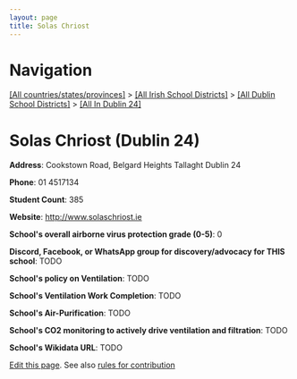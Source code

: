 ```yaml
---
layout: page
title: Solas Chriost
---
```

# Navigation

[[All countries/states/provinces]](../../../..) > [[All Irish School Districts]](../../..) > [[All Dublin School Districts]](../..) > [[All In Dublin 24]](..)

# Solas Chriost (Dublin 24)

**Address**: Cookstown Road, Belgard Heights Tallaght Dublin 24

**Phone**: 01 4517134

**Student Count**: 385

**Website**: <http://www.solaschriost.ie>

**School's overall airborne virus protection grade (0-5)**: 0

**Discord, Facebook, or WhatsApp group for discovery/advocacy for THIS school**: TODO

**School's policy on Ventilation**: TODO

**School's Ventilation Work Completion**: TODO

**School's Air-Purification**: TODO

**School's CO2 monitoring to actively drive ventilation and filtration**: TODO

**School's Wikidata URL**: TODO


[Edit this page](https://github.com/ventilate-schools/Ireland/edit/main/./Dublin_24/Solas_Chriost.md). See also [rules for contribution](../../../contribution-rules/)